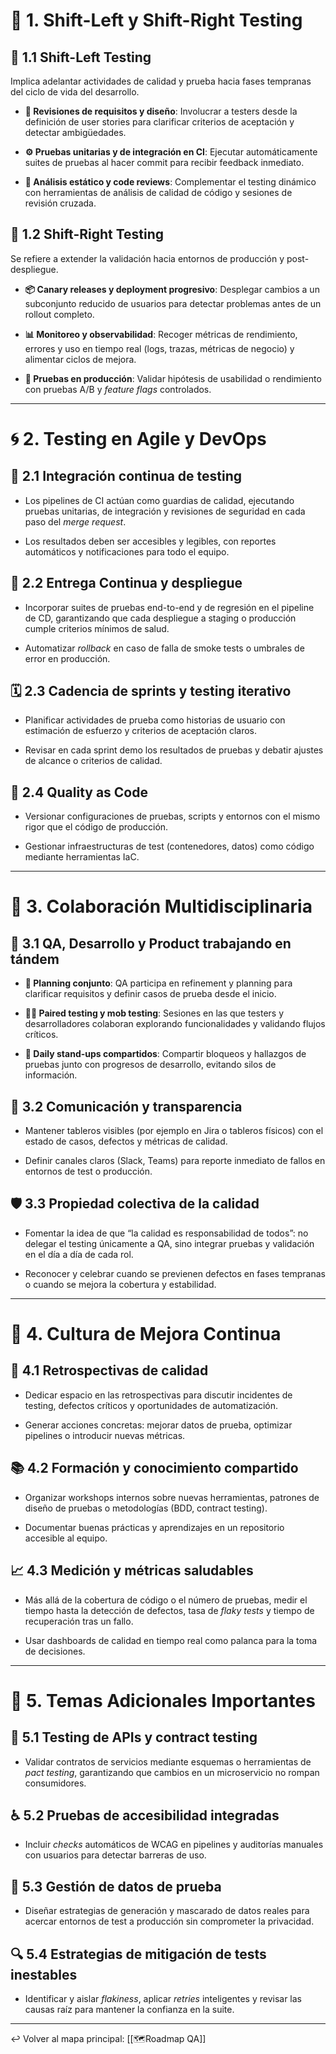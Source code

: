 # 🧭 1. Shift-Left y Shift-Right Testing

## 🔄 1.1 Shift-Left Testing

Implica adelantar actividades de calidad y prueba hacia fases tempranas del ciclo de vida del desarrollo.

- **🧩 Revisiones de requisitos y diseño**: Involucrar a testers desde la definición de user stories para clarificar criterios de aceptación y detectar ambigüedades.
    
- **⚙️ Pruebas unitarias y de integración en CI**: Ejecutar automáticamente suites de pruebas al hacer commit para recibir feedback inmediato.
    
- **🧠 Análisis estático y code reviews**: Complementar el testing dinámico con herramientas de análisis de calidad de código y sesiones de revisión cruzada.
    

## 🚀 1.2 Shift-Right Testing

Se refiere a extender la validación hacia entornos de producción y post-despliegue.

- **📦 Canary releases y deployment progresivo**: Desplegar cambios a un subconjunto reducido de usuarios para detectar problemas antes de un rollout completo.
    
- **📊 Monitoreo y observabilidad**: Recoger métricas de rendimiento, errores y uso en tiempo real (logs, trazas, métricas de negocio) y alimentar ciclos de mejora.
    
- **🧪 Pruebas en producción**: Validar hipótesis de usabilidad o rendimiento con pruebas A/B y _feature flags_ controlados.
    

---

# 🌀 2. Testing en Agile y DevOps

## 🧷 2.1 Integración continua de testing

- Los pipelines de CI actúan como guardias de calidad, ejecutando pruebas unitarias, de integración y revisiones de seguridad en cada paso del _merge request_.
    
- Los resultados deben ser accesibles y legibles, con reportes automáticos y notificaciones para todo el equipo.
    

## 🚚 2.2 Entrega Continua y despliegue

- Incorporar suites de pruebas end-to-end y de regresión en el pipeline de CD, garantizando que cada despliegue a staging o producción cumple criterios mínimos de salud.
    
- Automatizar _rollback_ en caso de falla de smoke tests o umbrales de error en producción.
    

## 🗓️ 2.3 Cadencia de sprints y testing iterativo

- Planificar actividades de prueba como historias de usuario con estimación de esfuerzo y criterios de aceptación claros.
    
- Revisar en cada sprint demo los resultados de pruebas y debatir ajustes de alcance o criterios de calidad.
    

## 💾 2.4 Quality as Code

- Versionar configuraciones de pruebas, scripts y entornos con el mismo rigor que el código de producción.
    
- Gestionar infraestructuras de test (contenedores, datos) como código mediante herramientas IaC.
    

---

# 🤝 3. Colaboración Multidisciplinaria

## 👥 3.1 QA, Desarrollo y Product trabajando en tándem

- **🧠 Planning conjunto**: QA participa en refinement y planning para clarificar requisitos y definir casos de prueba desde el inicio.
    
- **👨‍🔬 Paired testing y mob testing**: Sesiones en las que testers y desarrolladores colaboran explorando funcionalidades y validando flujos críticos.
    
- **📣 Daily stand-ups compartidos**: Compartir bloqueos y hallazgos de pruebas junto con progresos de desarrollo, evitando silos de información.
    

## 📢 3.2 Comunicación y transparencia

- Mantener tableros visibles (por ejemplo en Jira o tableros físicos) con el estado de casos, defectos y métricas de calidad.
    
- Definir canales claros (Slack, Teams) para reporte inmediato de fallos en entornos de test o producción.
    

## 🛡️ 3.3 Propiedad colectiva de la calidad

- Fomentar la idea de que “la calidad es responsabilidad de todos”: no delegar el testing únicamente a QA, sino integrar pruebas y validación en el día a día de cada rol.
    
- Reconocer y celebrar cuando se previenen defectos en fases tempranas o cuando se mejora la cobertura y estabilidad.
    

---

# 🔁 4. Cultura de Mejora Continua

## 🧩 4.1 Retrospectivas de calidad

- Dedicar espacio en las retrospectivas para discutir incidentes de testing, defectos críticos y oportunidades de automatización.
    
- Generar acciones concretas: mejorar datos de prueba, optimizar pipelines o introducir nuevas métricas.
    

## 📚 4.2 Formación y conocimiento compartido

- Organizar workshops internos sobre nuevas herramientas, patrones de diseño de pruebas o metodologías (BDD, contract testing).
    
- Documentar buenas prácticas y aprendizajes en un repositorio accesible al equipo.
    

## 📈 4.3 Medición y métricas saludables

- Más allá de la cobertura de código o el número de pruebas, medir el tiempo hasta la detección de defectos, tasa de _flaky tests_ y tiempo de recuperación tras un fallo.
    
- Usar dashboards de calidad en tiempo real como palanca para la toma de decisiones.
    

---

# 📌 5. Temas Adicionales Importantes

## 🔗 5.1 Testing de APIs y contract testing

- Validar contratos de servicios mediante esquemas o herramientas de _pact testing_, garantizando que cambios en un microservicio no rompan consumidores.
    

## ♿ 5.2 Pruebas de accesibilidad integradas

- Incluir _checks_ automáticos de WCAG en pipelines y auditorías manuales con usuarios para detectar barreras de uso.
    

## 🧪 5.3 Gestión de datos de prueba

- Diseñar estrategias de generación y mascarado de datos reales para acercar entornos de test a producción sin comprometer la privacidad.
    

## 🔍 5.4 Estrategias de mitigación de tests inestables

- Identificar y aislar _flakiness_, aplicar _retries_ inteligentes y revisar las causas raíz para mantener la confianza en la suite.

---


↩️ Volver al mapa principal: [[🗺️Roadmap QA]]